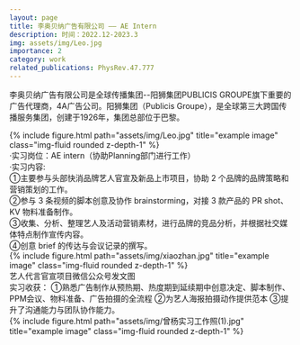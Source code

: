 ```yaml
---
layout: page
title: 李奥贝纳广告有限公司 —— AE Intern
description: 时间：2022.12-2023.3
img: assets/img/Leo.jpg
importance: 2
category: work
related_publications: PhysRev.47.777
---
```

李奥贝纳广告有限公司是全球传播集团--阳狮集团PUBLICIS GROUPE旗下重要的广告代理商，4A广告公司。阳狮集团（Publicis Groupe），是全球第三大跨国传播服务集团，创建于1926年，集团总部位于巴黎。

<div class="row">
    <div class="col-sm mt-3 mt-md-0">
        {% include figure.html path="assets/img/Leo.jpg" title="example image" class="img-fluid rounded z-depth-1" %}
    </div>
</div>
<div class="caption">
</div>
·实习岗位：AE intern（协助Planning部门进行工作）<br />
·实习内容:<br />
①主要参与头部快消品牌艺人官宣及新品上市项目，协助 2 个品牌的品牌策略和营销策划的工作。<br />
②参与 3 条视频的脚本创意及协作 brainstorming，对接 3 款产品的 PR shot、KV 物料准备制作。<br />
③收集、分析、整理艺人及活动营销素材，进行品牌的竞品分析，并根据社交媒体特点制作宣传内容。<br />
④创意 brief 的传达与会议记录的撰写。<br />

<div class="row">
    <div class="col-sm mt-3 mt-md-0">
        {% include figure.html path="assets/img/xiaozhan.jpg" title="example image" class="img-fluid rounded z-depth-1" %}
    </div>
</div>
<div class="caption">
艺人代言官宣项目微信公众号发文图
</div>
实习收获：
①熟悉广告制作从预热期、热度期到延续期中创意决定、脚本制作、PPM会议、物料准备、广告拍摄的全流程
②为艺人海报拍摄动作提供范本
③提升了沟通能力与团队协作能力。
<div class="row">
    <div class="col-sm mt-3 mt-md-0">
        {% include figure.html path="assets/img/曾杨实习工作照(1).jpg" title="example image" class="img-fluid rounded z-depth-1" %}
    </div>
</div>
<div class="caption">
</div>
